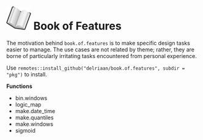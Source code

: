 # ![book](book_small.png) Book of Features

The motivation behind `book.of.features` is to make specific design tasks easier to manage.  The use cases are not related by theme; rather, they are borne of particularly irritating tasks encountered from personal experience. 

Use `remotes::install_github("delriaan/book.of.features", subdir = "pkg")` to install.

**Functions**

>
- bin.windows
- logic_map
- make.date_time
- make.quantiles
- make.windows
- sigmoid
